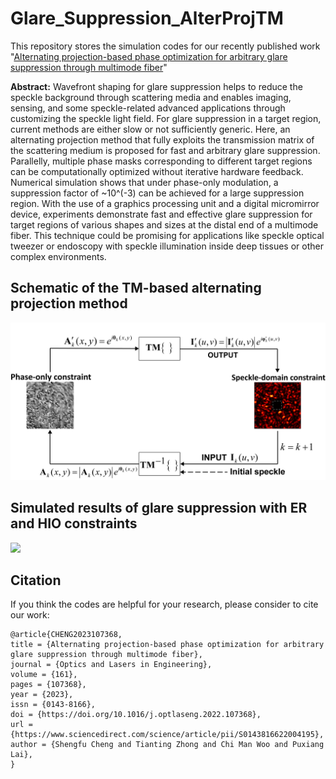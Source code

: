 # Glare_Suppression_AlterProjTM

This repository stores the simulation codes for our recently published work "[Alternating projection-based phase optimization for arbitrary glare suppression through multimode fiber](https://www.sciencedirect.com/science/article/pii/S0143816622004195?via%3Dihub)"


**Abstract:** Wavefront shaping for glare suppression helps to reduce the speckle background through scattering media and enables imaging, sensing, and some speckle-related advanced applications through customizing the speckle light field. For glare suppression in a target region, current methods are either slow or not sufficiently generic. Here, an alternating projection method that fully exploits the transmission matrix of the scattering medium is proposed for fast and arbitrary glare suppression. Parallelly, multiple phase masks corresponding to different target regions can be computationally optimized without iterative hardware feedback. Numerical simulation shows that under phase-only modulation, a suppression factor of ~10^(-3) can be achieved for a large suppression region. With the use of a graphics processing unit and a digital micromirror device, experiments demonstrate fast and effective glare suppression for target regions of various shapes and sizes at the distal end of a multimode fiber. This technique could be promising for applications like speckle optical tweezer or endoscopy with speckle illumination inside deep tissues or other complex environments.   

## Schematic of the TM-based alternating projection method
<img src="https://github.com/Ford666/Glare-Suppression-AlterProjTM/blob/main/images/principle_of_AlterProjTM.png" width="800px">

## Simulated results of glare suppression with ER and HIO constraints

<img src="https://github.com/Ford666/Glare_Suppression_AlterProjTM/blob/main/images/glarSupn_ER_HIO.png" width="800px">

## Citation
If you think the codes are helpful for your research, please consider to cite our work:
```
@article{CHENG2023107368,
title = {Alternating projection-based phase optimization for arbitrary glare suppression through multimode fiber},
journal = {Optics and Lasers in Engineering},
volume = {161},
pages = {107368},
year = {2023},
issn = {0143-8166},
doi = {https://doi.org/10.1016/j.optlaseng.2022.107368},
url = {https://www.sciencedirect.com/science/article/pii/S0143816622004195},
author = {Shengfu Cheng and Tianting Zhong and Chi Man Woo and Puxiang Lai},
}
```
